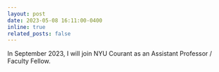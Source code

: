 ```yaml
---
layout: post
date: 2023-05-08 16:11:00-0400
inline: true
related_posts: false
---
```


In September 2023, I will join NYU Courant as an Assistant Professor / Faculty Fellow.
